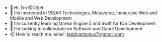 - 👋 Hi, I’m @DSjet
- 👀 I’m interested in VR/AR Technologies, Metaverse, Immersive Web and Mobile and Web Development
- 🌱 I’m currently learning Unreal Engine 5 and Swift for IOS Development
- 💞️ I’m looking to collaborate on Software and Game Development
- 📫 How to reach me: email: teddyantonius7@gmail.com

<!---
DSjet/DSjet is a ✨ special ✨ repository because its `README.md` (this file) appears on your GitHub profile.
You can click the Preview link to take a look at your changes.
--->
